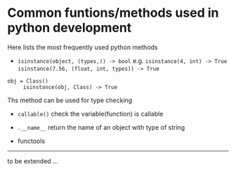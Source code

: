 # Common funtions/methods used in python development

Here lists the most frequently used python methods

- `isinstance(object, (types,)) -> bool`
e.g. 
`isinstance(4, int) -> True`
`isinstance(7.56, (float, int, types)) -> True`
```
obj = Class()
     isinstance(obj, Class) -> True
```

Ths method can be used for type checking

* `callable()`
check the variable(function) is callable

* `.__name__` return the name of an object with type of string

* functools
---
to be extended ...
